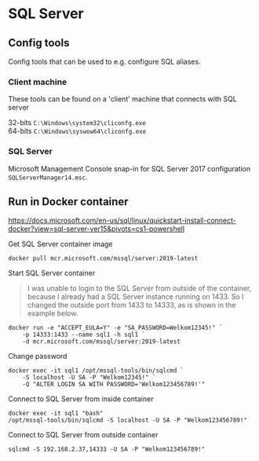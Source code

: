 # SQL Server

## Config tools
Config tools that can be used to e.g. configure SQL aliases.

### Client machine

These tools can be found on a 'client' machine that connects with SQL server

32-bits `C:\Windows\system32\cliconfg.exe`  
64-bits `C:\Windows\syswow64\cliconfg.exe`

### SQL Server

Microsoft Management Console snap-in for SQL Server 2017 configuration `SQLServerManager14.msc`. 

## Run in Docker container

https://docs.microsoft.com/en-us/sql/linux/quickstart-install-connect-docker?view=sql-server-ver15&pivots=cs1-powershell


Get SQL Server container image
	
```
docker pull mcr.microsoft.com/mssql/server:2019-latest
```


Start SQL Server container 
> I was unable to login to the SQL Server from outside of the container, because I already had a SQL Server instance running on 1433. So I changed the outside port from 1433 to 14333, as is shown in the example below.

```
docker run -e "ACCEPT_EULA=Y" -e "SA_PASSWORD=Welkom12345!" `
    -p 14333:1433 --name sql1 -h sql1 `
    -d mcr.microsoft.com/mssql/server:2019-latest
```
   

Change password
```
docker exec -it sql1 /opt/mssql-tools/bin/sqlcmd `
    -S localhost -U SA -P "Welkom12345!" `
    -Q "ALTER LOGIN SA WITH PASSWORD='Welkom123456789!'"
```

Connect to SQL Server from inside container
```
docker exec -it sql1 "bash"
/opt/mssql-tools/bin/sqlcmd -S localhost -U SA -P "Welkom123456789!"
```	

Connect to SQL Server from outside container
```
sqlcmd -S 192.168.2.37,14333 -U SA -P "Welkom123456789!"
```
